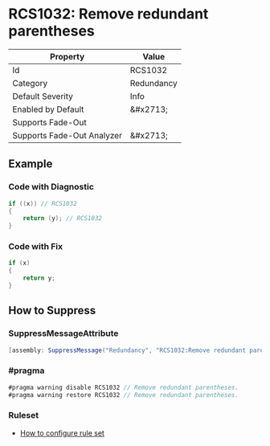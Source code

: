 # RCS1032: Remove redundant parentheses

| Property | Value |
| -------- | ----- |
| Id | RCS1032 |
| Category | Redundancy |
| Default Severity | Info |
| Enabled by Default | &\#x2713; |
| Supports Fade\-Out |  |
| Supports Fade\-Out Analyzer | &\#x2713; |

## Example

### Code with Diagnostic

```csharp
if ((x)) // RCS1032
{
    return (y); // RCS1032
}
```

### Code with Fix

```csharp
if (x)
{
    return y;
}
```

## How to Suppress

### SuppressMessageAttribute

```csharp
[assembly: SuppressMessage("Redundancy", "RCS1032:Remove redundant parentheses.", Justification = "<Pending>")]
```

### \#pragma

```csharp
#pragma warning disable RCS1032 // Remove redundant parentheses.
#pragma warning restore RCS1032 // Remove redundant parentheses.
```

### Ruleset

* [How to configure rule set](../HowToConfigureAnalyzers.md)
